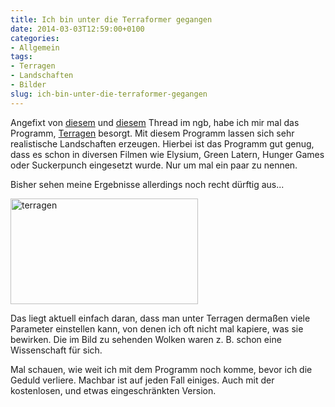 ```yaml
---
title: Ich bin unter die Terraformer gegangen
date: 2014-03-03T12:59:00+0100
categories:
- Allgemein
tags:
- Terragen
- Landschaften
- Bilder
slug: ich-bin-unter-die-terraformer-gegangen
---
```

Angefixt von [diesem](https://ngb.to/threads/5969-3D-Terragen-Geocrafting-mit-dem-Herrn-Ungesund) und [diesem](https://ngb.to/threads/6618-Raytrace-3D-Zeugs) Thread im ngb, habe ich mir mal das Programm, [Terragen](http://planetside.co.uk "Terragen") besorgt. Mit diesem Programm lassen sich sehr realistische Landschaften erzeugen. Hierbei ist das Programm gut genug, dass es schon in diversen Filmen wie Elysium, Green Latern, Hunger Games oder Suckerpunch eingesetzt wurde. Nur um mal ein paar zu nennen.

Bisher sehen meine Ergebnisse allerdings noch recht dürftig aus...

<a href="/files/terragen.jpeg"><img alt="terragen" src="/files/terragen.jpeg" style="width: 300px; height: 169px;"></a>

Das liegt aktuell einfach daran, dass man unter Terragen dermaßen viele Parameter einstellen kann, von denen ich oft nicht mal kapiere, was sie bewirken. Die im Bild zu sehenden Wolken waren z. B. schon eine Wissenschaft für sich.

Mal schauen, wie weit ich mit dem Programm noch komme, bevor ich die Geduld verliere. Machbar ist auf jeden Fall einiges. Auch mit der kostenlosen, und etwas eingeschränkten Version.